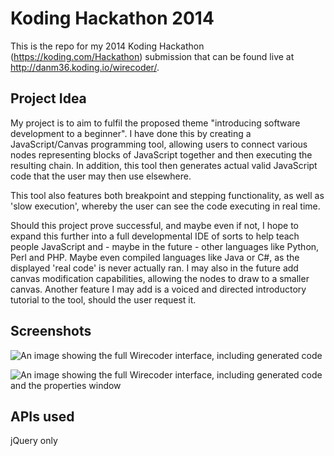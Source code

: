 Koding Hackathon 2014
=====================

This is the repo for my 2014 Koding Hackathon (https://koding.com/Hackathon) submission that can be found live at http://danm36.koding.io/wirecoder/.

## Project Idea

My project is to aim to fulfil the proposed theme "introducing software development to a beginner". I have done this by creating a JavaScript/Canvas programming tool, allowing users to connect various nodes representing blocks of JavaScript together and then executing the resulting chain. In addition, this tool then generates actual valid JavaScript code that the user may then use elsewhere.

This tool also features both breakpoint and stepping functionality, as well as 'slow execution', whereby the user can see the code executing in real time.

Should this project prove successful, and maybe even if not, I hope to expand this further into a full developmental IDE of sorts to help teach people JavaScript and - maybe in the future - other languages like Python, Perl and PHP. Maybe even compiled languages like Java or C#, as the displayed 'real code' is never actually ran. I may also in the future add canvas modification capabilities, allowing the nodes to draw to a smaller canvas. Another feature I may add is a voiced and directed introductory tutorial to the tool, should the user request it.

## Screenshots

![An image showing the full Wirecoder interface, including generated code](http://s21.postimg.org/vw2sjzyiv/code_Gen.png "An image showing the full Wirecoder interface, including generated code")

![An image showing the full Wirecoder interface, including generated code and the properties window](http://i.imgur.com/gPHztVW.png "An image showing the full Wirecoder interface, including generated code and the properties window")

## APIs used

jQuery only
